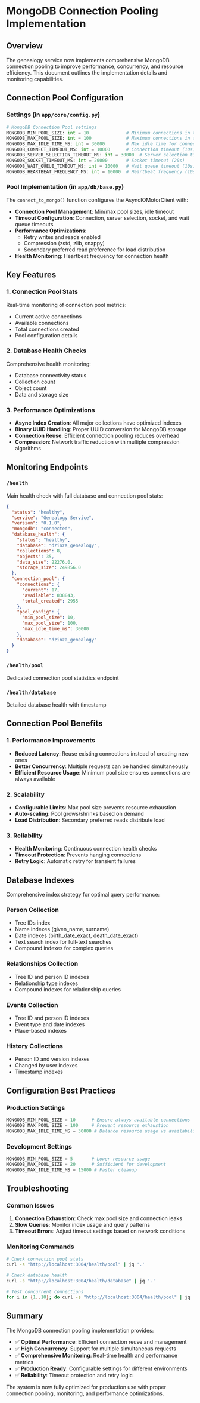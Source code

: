 # MongoDB Connection Pooling Implementation

## Overview

The genealogy service now implements comprehensive MongoDB connection pooling to improve performance, concurrency, and resource efficiency. This document outlines the implementation details and monitoring capabilities.

## Connection Pool Configuration

### Settings (in `app/core/config.py`)

```python
# MongoDB Connection Pool settings
MONGODB_MIN_POOL_SIZE: int = 10              # Minimum connections in the pool
MONGODB_MAX_POOL_SIZE: int = 100             # Maximum connections in the pool
MONGODB_MAX_IDLE_TIME_MS: int = 30000        # Max idle time for connections (30s)
MONGODB_CONNECT_TIMEOUT_MS: int = 10000      # Connection timeout (10s)
MONGODB_SERVER_SELECTION_TIMEOUT_MS: int = 30000  # Server selection timeout (30s)
MONGODB_SOCKET_TIMEOUT_MS: int = 20000       # Socket timeout (20s)
MONGODB_WAIT_QUEUE_TIMEOUT_MS: int = 10000   # Wait queue timeout (10s)
MONGODB_HEARTBEAT_FREQUENCY_MS: int = 10000  # Heartbeat frequency (10s)
```

### Pool Implementation (in `app/db/base.py`)

The `connect_to_mongo()` function configures the AsyncIOMotorClient with:

- **Connection Pool Management**: Min/max pool sizes, idle timeout
- **Timeout Configuration**: Connection, server selection, socket, and wait queue timeouts
- **Performance Optimizations**:
  - Retry writes and reads enabled
  - Compression (zstd, zlib, snappy)
  - Secondary preferred read preference for load distribution
- **Health Monitoring**: Heartbeat frequency for connection health

## Key Features

### 1. Connection Pool Stats

Real-time monitoring of connection pool metrics:

- Current active connections
- Available connections
- Total connections created
- Pool configuration details

### 2. Database Health Checks

Comprehensive health monitoring:

- Database connectivity status
- Collection count
- Object count
- Data and storage size

### 3. Performance Optimizations

- **Async Index Creation**: All major collections have optimized indexes
- **Binary UUID Handling**: Proper UUID conversion for MongoDB storage
- **Connection Reuse**: Efficient connection pooling reduces overhead
- **Compression**: Network traffic reduction with multiple compression algorithms

## Monitoring Endpoints

### `/health`

Main health check with full database and connection pool stats:

```json
{
  "status": "healthy",
  "service": "Genealogy Service",
  "version": "0.1.0",
  "mongodb": "connected",
  "database_health": {
    "status": "healthy",
    "database": "dzinza_genealogy",
    "collections": 8,
    "objects": 35,
    "data_size": 22276.0,
    "storage_size": 249856.0
  },
  "connection_pool": {
    "connections": {
      "current": 17,
      "available": 838843,
      "total_created": 2955
    },
    "pool_config": {
      "min_pool_size": 10,
      "max_pool_size": 100,
      "max_idle_time_ms": 30000
    },
    "database": "dzinza_genealogy"
  }
}
```

### `/health/pool`

Dedicated connection pool statistics endpoint

### `/health/database`

Detailed database health with timestamp

## Connection Pool Benefits

### 1. Performance Improvements

- **Reduced Latency**: Reuse existing connections instead of creating new ones
- **Better Concurrency**: Multiple requests can be handled simultaneously
- **Efficient Resource Usage**: Minimum pool size ensures connections are always available

### 2. Scalability

- **Configurable Limits**: Max pool size prevents resource exhaustion
- **Auto-scaling**: Pool grows/shrinks based on demand
- **Load Distribution**: Secondary preferred reads distribute load

### 3. Reliability

- **Health Monitoring**: Continuous connection health checks
- **Timeout Protection**: Prevents hanging connections
- **Retry Logic**: Automatic retry for transient failures

## Database Indexes

Comprehensive index strategy for optimal query performance:

### Person Collection

- Tree IDs index
- Name indexes (given_name, surname)
- Date indexes (birth_date_exact, death_date_exact)
- Text search index for full-text searches
- Compound indexes for complex queries

### Relationships Collection

- Tree ID and person ID indexes
- Relationship type indexes
- Compound indexes for relationship queries

### Events Collection

- Tree ID and person ID indexes
- Event type and date indexes
- Place-based indexes

### History Collections

- Person ID and version indexes
- Changed by user indexes
- Timestamp indexes

## Configuration Best Practices

### Production Settings

```python
MONGODB_MIN_POOL_SIZE = 10      # Ensure always-available connections
MONGODB_MAX_POOL_SIZE = 100     # Prevent resource exhaustion
MONGODB_MAX_IDLE_TIME_MS = 30000 # Balance resource usage vs availability
```

### Development Settings

```python
MONGODB_MIN_POOL_SIZE = 5       # Lower resource usage
MONGODB_MAX_POOL_SIZE = 20      # Sufficient for development
MONGODB_MAX_IDLE_TIME_MS = 15000 # Faster cleanup
```

## Troubleshooting

### Common Issues

1. **Connection Exhaustion**: Check max pool size and connection leaks
2. **Slow Queries**: Monitor index usage and query patterns
3. **Timeout Errors**: Adjust timeout settings based on network conditions

### Monitoring Commands

```bash
# Check connection pool stats
curl -s "http://localhost:3004/health/pool" | jq '.'

# Check database health
curl -s "http://localhost:3004/health/database" | jq '.'

# Test concurrent connections
for i in {1..10}; do curl -s "http://localhost:3004/health/pool" | jq '.connections.current' & done; wait
```

## Summary

The MongoDB connection pooling implementation provides:

- ✅ **Optimal Performance**: Efficient connection reuse and management
- ✅ **High Concurrency**: Support for multiple simultaneous requests
- ✅ **Comprehensive Monitoring**: Real-time health and performance metrics
- ✅ **Production Ready**: Configurable settings for different environments
- ✅ **Reliability**: Timeout protection and retry logic

The system is now fully optimized for production use with proper connection pooling, monitoring, and performance optimizations.
